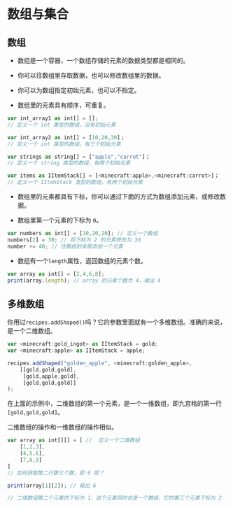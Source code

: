 # 数组与集合

## 数组

- 数组是一个容器，一个数组存储的元素的数据类型都是相同的。

- 你可以往数组里存取数据，也可以修改数组里的数据。

- 你可以为数组指定初始元素，也可以不指定。

- 数组里的元素具有顺序，可重复。

```javascript
var int_array1 as int[] = [];
// 定义一个 int 类型的数组，没有初始元素

var int_array2 as int[] = [10,20,30]；
// 定义一个 int 类型的数组，有三个初始元素

var strings as string[] = ["apple","carrot"]；
// 定义一个 string 类型的数组，有两个初始元素

var items as IItemStack[] = [<minecraft:apple>,<minecraft:carrot>]；
// 定义一个 IItemStack 类型的数组，有两个初始元素
```

- 数组里的元素都具有下标，你可以通过下面的方式为数组添加元素，或修改数据。

- 数组里第一个元素的下标为 `0`。

```javascript
var numbers as int[] = [10,20,20]; // 定义一个数组
numbers[2] = 30; // 将下标为 2 的元素修改为 30 
number += 40; // 往数组的末尾添加一个元素
```

- 数组有一个`length`属性，返回数组的元素个数。

```javascript
var array as int[] = [2,4,6,8];
print(array.length); // array 的元素个数为 4，输出 4
```



## 多维数组

你用过`recipes.addShaped()`吗？它的参数里面就有一个多维数组。准确的来说，是一个二维数组。

```javascript
var <minecraft:gold_ingot> as IItemStack = gold;
var <minecraft:apple> as IItemStack = apple;

recipes.addShaped("golden_apple", <minecraft:golden_apple>,
    [[gold,gold,gold],
     [gold,apple,gold],
     [gold,gold,gold]]
);
```

在上面的示例中，二维数组的第一个元素，是一个一维数组，即九宫格的第一行`[gold,gold,gold]`。

二维数组的操作和一维数组的操作相似。

```javascript
var array as int[][] = [ //  定义一个二维数组
	[1,2,3],
	[4,5,6],
	[7,8,9]
]
// 如何获取第二行第三个数，即 6 呢？

print(array[1][2]); // 输出 6

// 二维数组第二个元素的下标为 1，这个元素同时也是一个数组，它的第三个元素下标为 2
```
